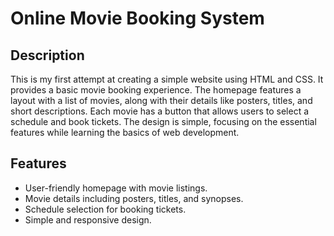 # Online Movie Booking System

## Description

This is my first attempt at creating a simple website using HTML and CSS. It provides a basic movie booking experience. The homepage features a layout with a list of movies, along with their details like posters, titles, and short descriptions. Each movie has a button that allows users to select a schedule and book tickets. The design is simple, focusing on the essential features while learning the basics of web development.

## Features

- User-friendly homepage with movie listings.
- Movie details including posters, titles, and synopses.
- Schedule selection for booking tickets.
- Simple and responsive design.
